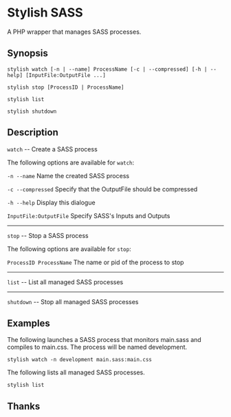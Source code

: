 Stylish SASS
============

A PHP wrapper that manages SASS processes.

Synopsis
--------

	stylish watch [-n | --name] ProcessName [-c | --compressed] [-h | --help] [InputFile:OutputFile ...]

	stylish stop [ProcessID | ProcessName]

	stylish list

	stylish shutdown

Description
-----------

`watch`	--	Create a SASS process

The following options are available for `watch`:

`-n --name` 					Name the created SASS process

`-c --compressed` 				Specify that the OutputFile should be compressed

`-h --help` 					Display this dialogue

`InputFile:OutputFile`	 		Specify SASS's Inputs and Outputs

--------------------------------------------------------------------------------

`stop`	--	Stop a SASS process

The following options are available for `stop`:

`ProcessID ProcessName`			The name or pid of the process to stop

--------------------------------------------------------------------------------

`list`	--	List all managed SASS processes

--------------------------------------------------------------------------------

`shutdown`	--	Stop all managed SASS processes

Examples
--------

The following launches a SASS process that monitors main.sass and compiles to main.css. The process will be named development.

	stylish watch -n development main.sass:main.css

The following lists all managed SASS processes.

	stylish list

Thanks
------